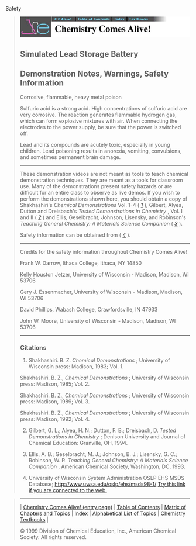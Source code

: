 





 Safety
 



> ![Chemistry Comes Alive!](ccahead.gif)
> 
> 
> 
> 
> 
> 
> 
> 
> 
> ## Simulated Lead Storage Battery
> 
> 
> 
> 
> 
> ## Demonstration Notes, Warnings, Safety Information
> 
> 
> 
> 
> 
>  Corrosive, flammable, heavy metal poison
>  
> 
> 
> 
>  Sulfuric acid is a strong acid. High concentrations of sulfuric acid are very corrosive. The reaction generates flammable hydrogen gas, which can form explosive mixtures with air. When connecting the electrodes to the power supply, be sure that the power is switched off.
>  
> 
> 
> 
>  Lead and its compounds are acutely toxic, especially in young children. Lead poisoning results in anorexia, vomiting, convulsions, and sometimes permanent brain damage.
>  
> 
> 
> 
> 
> 
> ---
> 
> 
> 
> 
> 
>  These demonstration videos are not meant as tools to teach chemical demonstration techniques. 
They are meant as a tools for classroom use. 
Many of the demonstrations present safety hazards or are
difficult for an entire class to observe as live demos. 
If you wish to perform the demonstrations shown here, you should obtain a copy of 
Shakhashiri's
>  *Chemical Demonstrations* 
>  Vol. 1-4
(
>  [*1*](#CR1)
>  ), Gilbert, Alyea, Dutton and
Dreisbach's
>  *Tested Demonstrations in Chemistry* 
>  , Vol. I and
II (
>  [*2*](#CR2)
>  ) and Ellis, Geselbracht, Johnson,
Lisensky, and Robinson's
>  *Teaching General Chemistry: A Materials
Science Companion* 
>  (
>  [*3*](#CR3)
>  ).
>  
> 
> 
> 
>  Safety information can be obtained from (
>  [*4*](#CR4)
>  ).
>  
> 
> 
> 
> 
> 
> ---
> 
> 
> 
>  Credits for the safety information throughout Chemistry Comes Alive!:
>    
> 
>   
> 
>  Frank W. Darrow, Ithaca College, Ithaca, NY 14850
>    
> 
>  Kelly Houston Jetzer, University of Wisconsin - Madison, Madison, WI 53706
>    
> 
>  Gery J. Essenmacher, University of Wisconsin - Madison, Madison, WI 53706
>    
> 
>  David Phillips, Wabash College, Crawfordsville, IN 47933
>    
> 
>  John W. Moore, University of Wisconsin - Madison, Madison, WI 53706
>  
> 
> ---
> 
> 
> 
> 
> 
> ### Citations
> 
> 
> 
> 
>  1. Shakhashiri. B. Z.
>  *Chemical Demonstrations* 
>  ; University of Wisconsin press: Madison, 1983; Vol. 1.
>    
> 
>  Shakhashiri. B. Z.,
>  *Chemical Demonstrations* 
>  ; University of Wisconsin press: Madison, 1985; Vol. 2.
>    
> 
>  Shakhashiri. B. Z.,
>  *Chemical Demonstrations* 
>  ; University of Wisconsin press: Madison, 1989; Vol. 3.
>    
> 
>  Shakhashiri. B. Z.,
>  *Chemical Demonstrations* 
>  ; University of Wisconsin press: Madison, 1992; Vol. 4.
>  
> 
> 
> 
> 
>  2. Gilbert, G. L.; Alyea, H. N.; Dutton, F. B.; Dreisbach, D.
>  *Tested Demonstrations in Chemistry* 
>  ; Denison University and Journal of Chemical Education: Granville, OH, 1994.
>  
> 
> 
> 
> 
>  3. Ellis, A. B.; Geselbracht, M. J.; Johnson, B. J.; Lisensky, G. C.; Robinson, W. R.
>  *Teaching General Chemistry: A Materials Science Companion* 
>  , American Chemical Society, Washington, DC, 1993.
>  
> 
> 
> 
> 
>  4. University of Wisconsin System Administration OSLP EHS MSDS Database; http://www.uwsa.edu/oslp/ehs/msds98-1/
>  [Try this link if you are connected to the web.](http://www.uwsa.edu/oslp/ehs/msds99-1/)



> ---
> 
> 
>  |
>  [Chemistry Comes Alive! (entry page)](../../INDEX.HTM) 
>  |
>  [Table of Contents](../../CONTENTS.HTM) 
>  |
>  [Matrix of Chapters and Topics](../../MATRIX.HTM) 
>  |
>  [Index](../../WORDS.HTM) 
>  |
>  [Alphabetical List of Topics](../../ALPHATOP.HTM) 
>  |
>  [Chemistry Textbooks](../../BOOKS.HTM) 
>  |
>  
>  © 1999 Division of Chemical Education, Inc.,
American Chemical Society. All rights reserved.





